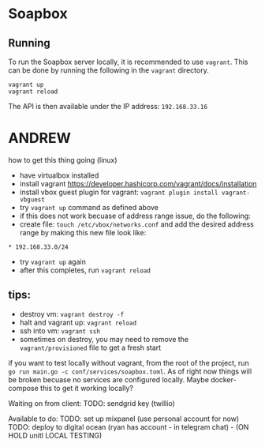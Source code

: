 # Soapbox

## Running

To run the Soapbox server locally, it is recommended to use `vagrant`. This can be done by running the following in the `vagrant` directory.

```console
vagrant up
vagrant reload
```

The API is then available under the IP address: `192.168.33.16`

# ANDREW

how to get this thing going (linux)

- have virtualbox installed
- install vagrant https://developer.hashicorp.com/vagrant/docs/installation
- install vbox guest plugin for vagrant: `vagrant plugin install vagrant-vbguest`
- try `vagrant up` command as defined above
- if this does not work becuase of address range issue, do the following:
- create file: `touch /etc/vbox/networks.conf` and add the desired address range by making this new file look like:

```
* 192.168.33.0/24
```

- try `vagrant up` again
- after this completes, run `vagrant reload`

## tips:

- destroy vm: `vagrant destroy -f`
- halt and vagrant up: `vagrant reload`
- ssh into vm: `vagrant ssh`
- sometimes on destroy, you may need to remove the `vagrant/provisioned` file to get a fresh start

if you want to test locally without vagrant, from the root of the project, run `go run main.go -c conf/services/soapbox.toml`. As of right now things will be broken becuase no services are configured locally. Maybe docker-compose this to get it working locally?

Waiting on from client:
TODO: sendgrid key (twillio)

Available to do:
TODO: set up mixpanel (use personal account for now)
TODO: deploy to digital ocean (ryan has account - in telegram chat) - (ON HOLD unitl LOCAL TESTING)
